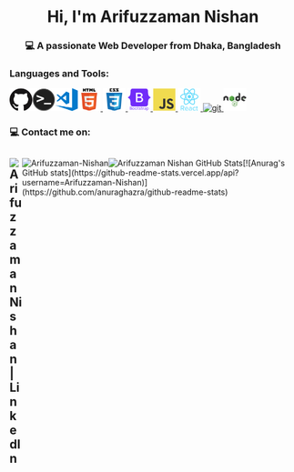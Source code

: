 <h1 align="center">Hi, I'm Arifuzzaman Nishan</h1>
<h3 align="center">💻 A passionate Web Developer from Dhaka, Bangladesh</h3>

### Languages and Tools:
<p align="left"> 
 <a href="https://www.w3.org/html/" target="_blank"> <img src="https://raw.githubusercontent.com/devicons/devicon/master/icons/html5/html5-original-wordmark.svg" alt="html5" width="40" height="40"/> </a>
 <a href="https://www.w3schools.com/css/" target="_blank"> <img src="https://raw.githubusercontent.com/devicons/devicon/master/icons/css3/css3-original-wordmark.svg" alt="css3" width="40" height="40"/> </a> 
 <a href="https://getbootstrap.com" target="_blank"> <img src="https://raw.githubusercontent.com/devicons/devicon/master/icons/bootstrap/bootstrap-plain-wordmark.svg" alt="bootstrap" width="40" height="40"/> </a> 
 <a href="https://developer.mozilla.org/en-US/docs/Web/JavaScript" target="_blank"> <img src="https://raw.githubusercontent.com/devicons/devicon/master/icons/javascript/javascript-original.svg" alt="javascript" width="40" height="40"/> </a>   
 <a href="https://reactjs.org/" target="_blank"> <img src="https://raw.githubusercontent.com/devicons/devicon/master/icons/react/react-original-wordmark.svg" alt="react" width="40" height="40"/> </a> <a href="https://redux.js.org" target="_blank">
  <a href="https://git-scm.com/" target="_blank"> <img src="https://www.vectorlogo.zone/logos/git-scm/git-scm-icon.svg" alt="git" width="40" height="40"/> </a>  
 <img align="left" alt="GitHub" width="40px" src="https://raw.githubusercontent.com/github/explore/78df643247d429f6cc873026c0622819ad797942/topics/github/github.png" />
 <img align="left" alt="Terminal" width="40px" src="https://raw.githubusercontent.com/github/explore/80688e429a7d4ef2fca1e82350fe8e3517d3494d/topics/terminal/terminal.png" /> 
 <img align="left" alt="Visual Studio Code" width="40px" src="https://raw.githubusercontent.com/github/explore/80688e429a7d4ef2fca1e82350fe8e3517d3494d/topics/visual-studio-code/visual-studio-code.png" />
   <a href="https://nodejs.org" target="_blank"> <img src="https://raw.githubusercontent.com/devicons/devicon/master/icons/nodejs/nodejs-original-wordmark.svg" alt="nodejs" width="40" height="40"/> </a>
</p> 

###  :computer: Contact me on:
<a href="https://www.linkedin.com/in/arifuzzaman-nishan-675b97189/" target="_blank"> <img align="left" alt="Arifuzzaman Nishan | LinkedIn" width="22px" src="https://cdn.jsdelivr.net/npm/simple-icons@v3/icons/linkedin.svg" /></a>
---

<p><img align="left" src="https://github-readme-stats.vercel.app/api/top-langs?username=Arifuzzaman Nishan&show_icons=true&locale=en&layout=compact" alt="Arifuzzaman-Nishan" /></p>
<p><img align="left" alt="Arifuzzaman Nishan GitHub Stats" src="https://github-readme-stats.codestackr.vercel.app/api?username=Arifuzzaman-Nishan&show_icons=true&hide_border=true" /></p>
[![Anurag's GitHub stats](https://github-readme-stats.vercel.app/api?username=Arifuzzaman-Nishan)](https://github.com/anuraghazra/github-readme-stats)

